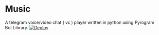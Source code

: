 # Music
A telegram voice/video chat ( vc ) player written in python using Pyrogram Bot Library.
[![Deploy](https://www.herokucdn.com/deploy/button.svg)](https://heroku.com/deploy?template=https://github.com/SammioX/Music)

